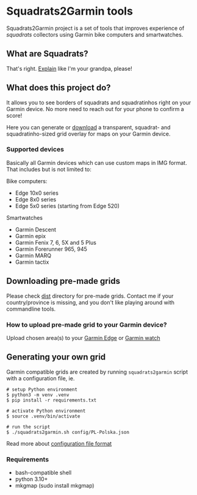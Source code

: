 # Squadrats2Garmin tools
Squadrats2Garmin project is a set of tools that improves experience of _squadrats_ collectors using Garmin bike computers and smartwatches.

## What are Squadrats?
That's right. [Explain](https://squadrats.com/explain) like I'm your grandpa, please!

## What does this project do?
It allows you to see borders of squadrats and squadratinhos right on your Garmin device. 
No more need to reach out for your phone to confirm a score! 

Here you can generate or [download](dist/README.md) a transparent, squadrat- and squadratinho-sized grid overlay for maps on your Garmin device.

### Supported devices
Basically all Garmin devices which can use custom maps in IMG format. That includes but is not limited to:

Bike computers:
- Edge 10x0 series
- Edge 8x0 series
- Edge 5x0 series (starting from Edge 520)

Smartwatches
- Garmin Descent
- Garmin epix
- Garmin Fenix 7, 6, 5X and 5 Plus
- Garmin Forerunner 965, 945
- Garmin MARQ
- Garmin tactix

## Downloading pre-made grids
Please check [dist](dist) directory for pre-made grids.
Contact me if your country/province is missing, and you don't like playing around with commandline tools.

### How to upload pre-made grid to your Garmin device?

Upload chosen area(s) to your [Garmin Edge](https://www.dcrainmaker.com/2019/08/how-to-install-free-maps-on-your-garmin-edge.html) or [Garmin watch](https://www.dcrainmaker.com/2019/08/how-to-installing-free-maps-on-your-garmin-fenix-5-plus-forerunner-945-or-marq-series-watch.html)

## Generating your own grid
Garmin compatible grids are created by running `squadrats2garmin` script with a configuration file, ie.
```console
# setup Python environment
$ python3 -m venv .venv
$ pip install -r requirements.txt

# activate Python environment
$ source .venv/bin/activate

# run the script
$ ./squadrats2garmin.sh config/PL-Polska.json
```
Read more about [configuration file format](config/README.md)  

### Requirements
- bash-compatible shell
- python 3.10+
- mkgmap (sudo install mkgmap)

<!--
## Notes
### Getting the POLY file
- use https://www.openstreetmap.org/ to identify relation id of your area (ie. for województwo pomorskie it will be https://www.openstreetmap.org/relation/130975)
- use http://polygons.openstreetmap.fr/index.py?id=130975 to download the POLY file (different levels of detail are available)


### Polygon clipping
- convex polygon (wypukły)
- concave polygon (wklęsły)
- [Point in polygon](https://en.wikipedia.org/wiki/Point_in_polygon)
- [Line clipping](https://en.wikipedia.org/wiki/Line_clipping)
- [Weiler–Atherton clipping algorithm](https://en.wikipedia.org/wiki/Weiler%E2%80%93Atherton_clipping_algorithm)
- [Sutherland–Hodgman clipping algorithm](https://en.wikipedia.org/wiki/Sutherland%E2%80%93Hodgman_algorithm) (convex only)
- [Vatti clipping algorithm](https://en.wikipedia.org/wiki/Vatti_clipping_algorithm)
- [Greiner–Hormann clipping algorithm](https://en.wikipedia.org/wiki/Greiner%E2%80%93Hormann_clipping_algorithm)
-->
